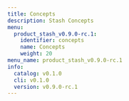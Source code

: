 ```yaml
---
title: Concepts
description: Stash Concepts
menu:
  product_stash_v0.9.0-rc.1:
    identifier: concepts
    name: Concepts
    weight: 20
menu_name: product_stash_v0.9.0-rc.1
info:
  catalog: v0.1.0
  cli: v0.1.0
  version: v0.9.0-rc.1
---
```


